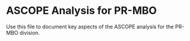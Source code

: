 # ASCOPE Analysis for PR-MBO

Use this file to document key aspects of the ASCOPE analysis for the PR-MBO division.
